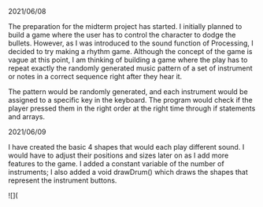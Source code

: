 2021/06/08

The preparation for the midterm project has started. I initially planned to build a game where the user has to control the character to dodge the bullets. However, as I was introduced to the sound function of Processing, I decided to try making a rhythm game. Although the concept of the game is vague at this point, I am thinking of building a game where the play has to repeat exactly the randomly generated music pattern of a set of instrument or notes in a correct sequence right after they hear it. 

The pattern would be randomly generated, and each instrument would be assigned to a specific key in the keyboard. The program would check if the player pressed them in the right order at the right time through if statements and arrays. 


2021/06/09

I have created the basic 4 shapes that would each play different sound. I would have to adjust their positions and sizes later on as I add more features to the game. I added a constant variable of the number of instruments; I also added a void drawDrum() which draws the shapes that represent the instrument buttons.

![](
